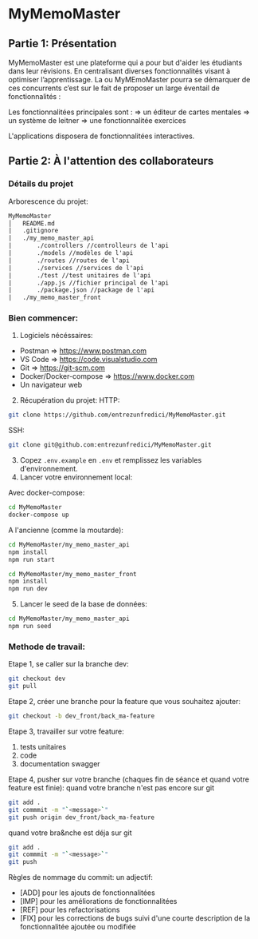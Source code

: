 # MyMemoMaster

## Partie 1: Présentation

MyMemoMaster est une plateforme qui a pour but d'aider les étudiants dans leur révisions. En centralisant diverses fonctionnalités visant à optimiser l’apprentissage. La ou MyMEmoMaster pourra se démarquer de ces concurrents c’est sur le fait de proposer un large éventail de fonctionnalités :

Les fonctionnalitées principales sont :
⇒ un éditeur de cartes mentales
⇒ un système de leitner
⇒ une fonctionnalitée exercices

L'applications disposera de fonctionnalitées interactives.

## Partie 2: À l'attention des collaborateurs

### Détails du projet

Arborescence du projet:

```txt
MyMemoMaster
│   README.md
|   .gitignore
|   ./my_memo_master_api
|       ./controllers //controlleurs de l'api
|       ./models //modèles de l'api
|       ./routes //routes de l'api
|       ./services //services de l'api
|       ./test //test unitaires de l'api
|       ./app.js //fichier principal de l'api
|       ./package.json //package de l'api
|   ./my_memo_master_front
```

### Bien commencer:

1. Logiciels nécéssaires:

- Postman ⇒ https://www.postman.com
- VS Code ⇒ https://code.visualstudio.com
- Git ⇒ https://git-scm.com
- Docker/Docker-compose ⇒ https://www.docker.com
- Un navigateur web

2. Récupération du projet:
   HTTP:

```sh
git clone https://github.com/entrezunfredici/MyMemoMaster.git
```

SSH:

```sh
git clone git@github.com:entrezunfredici/MyMemoMaster.git

```

3. Copez `.env.example` en `.env` et remplissez les variables d'environnement.
4. Lancer votre environnement local:

Avec docker-compose:

```sh
cd MyMemoMaster
docker-compose up
```

A l'ancienne (comme la moutarde):

```sh
cd MyMemoMaster/my_memo_master_api
npm install
npm run start
```

```sh
cd MyMemoMaster/my_memo_master_front
npm install
npm run dev
```

5. Lancer le seed de la base de données:

```sh
cd MyMemoMaster/my_memo_master_api
npm run seed
```

### Methode de travail:

Etape 1, se caller sur la branche dev:

```sh
git checkout dev
git pull
```

Etape 2, créer une branche pour la feature que vous souhaitez ajouter:

```sh
git checkout -b dev_front/back_ma-feature
```

Etape 3, travailler sur votre feature:

1. tests unitaires
2. code
3. documentation swagger

Etape 4, pusher sur votre branche (chaques fin de séance et quand votre feature est finie):
quand votre branche n'est pas encore sur git

```sh
git add .
git commmit -m "`<message>`"
git push origin dev_front/back_ma-feature
```

quand votre bra&nche est déja sur git

```sh
git add .
git commmit -m "`<message>`"
git push
```

Règles de nommage du commit:
un adjectif:

- [ADD] pour les ajouts de fonctionnalitées
- [IMP] pour les améliorations de fonctionnalitées
- [REF] pour les refactorisations
- [FIX] pour les corrections de bugs
  suivi d'une courte description de la fonctionnalitée ajoutée ou modifiée

<!-- ## Organisation du travail -->

<!-- <table>
  <thead>
    <tr>
      <th>Étapes</th>
      <th colspan="8">Tâches de dev</th>
      <th>Tâches de design</th>
    </tr>
    <tr>
      <th>Étapes</th>
      <th>Dev 1</th>
      <th>Dev 2</th>
      <th>Dev 3</th>
      <th>Dev 4</th>
      <th>Dev 5</th>
      <th>Dev 6</th>
      <th>Dev 7</th>
      <th>Dev 8</th>
      <th>Crea 1</th>
    </tr>
  </thead>
  <tbody>
    <tr>
      <td>Étape 1</td>
      <td></td>
      <td></td>
      <td></td>
      <td></td>
      <td></td>
      <td></td>
      <td></td>
      <td></td>
      <td></td>
    </tr>
    <tr>
      <td>Étape 2</td>
      <td></td>
      <td></td>
      <td></td>
      <td></td>
      <td></td>
      <td></td>
      <td></td>
      <td></td>
      <td></td>
    </tr>
    <tr>
      <td>Étape 3</td>
      <td></td>
      <td></td>
      <td></td>
      <td></td>
      <td></td>
      <td></td>
      <td></td>
      <td></td>
      <td></td>
    </tr>
    <tr>
      <td>Étape 4</td>
      <td></td>
      <td></td>
      <td></td>
      <td></td>
      <td></td>
      <td></td>
      <td></td>
      <td></td>
      <td></td>
    </tr>
    <tr>
      <td>Étape 5</td>
      <td></td>
      <td></td>
      <td></td>
      <td></td>
      <td></td>
      <td></td>
      <td></td>
      <td></td>
      <td></td>
    </tr>
    <tr>
      <td>Étape 6</td>
      <td></td>
      <td></td>
      <td></td>
      <td></td>
      <td></td>
      <td></td>
      <td></td>
      <td></td>
      <td></td>
    </tr>
    <tr>
      <td>Étape 7</td>
      <td></td>
      <td></td>
      <td></td>
      <td></td>
      <td></td>
      <td></td>
      <td></td>
      <td></td>
      <td></td>
    </tr>
    <tr>
      <td>Étape 8</td>
     <td></td>
      <td></td>
      <td></td>
      <td></td>
      <td></td>
      <td></td>
      <td></td>
      <td></td>
      <td></td>
    </tr>
    <tr>
      <td>Étape 9</td>
      <td></td>
      <td></td>
      <td></td>
      <td></td>
      <td></td>
      <td></td>
      <td></td>
      <td></td>
      <td></td>
    </tr>
    <tr>
      <td>Étape 10</td>
      <td></td>
      <td></td>
      <td></td>
      <td></td>
      <td></td>
      <td></td>
      <td></td>
      <td></td>
      <td></td>
    </tr>
  </tbody>
</table> -->
